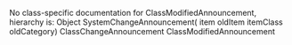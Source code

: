No class-specific documentation for ClassModifiedAnnouncement, hierarchy is: 
Object
  SystemChangeAnnouncement( item oldItem itemClass oldCategory)
    ClassChangeAnnouncement
      ClassModifiedAnnouncement
